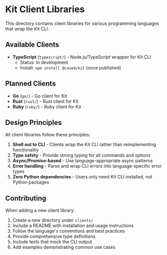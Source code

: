 # Kit Client Libraries

This directory contains client libraries for various programming languages that wrap the Kit CLI.

## Available Clients

- **TypeScript** (`typescript/`) - Node.js/TypeScript wrapper for Kit CLI
  - Status: In development
  - Install: `npm install @cased/kit` (once published)

## Planned Clients

- **Go** (`go/`) - Go client for Kit
- **Rust** (`rust/`) - Rust client for Kit
- **Ruby** (`ruby/`) - Ruby client for Kit

## Design Principles

All client libraries follow these principles:

1. **Shell out to CLI** - Clients wrap the Kit CLI rather than reimplementing functionality
2. **Type safety** - Provide strong typing for all commands and options
3. **Async/Promise-based** - Use language-appropriate async patterns
4. **Error handling** - Parse and wrap CLI errors into language-specific error types
5. **Zero Python dependencies** - Users only need Kit CLI installed, not Python packages

## Contributing

When adding a new client library:

1. Create a new directory under `clients/`
2. Include a README with installation and usage instructions
3. Follow the language's conventions and best practices
4. Provide comprehensive type definitions
5. Include tests that mock the CLI output
6. Add examples demonstrating common use cases 